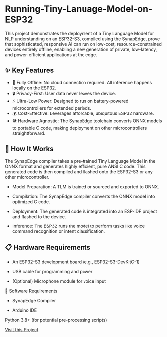 # Running-Tiny-Lanuage-Model-on-ESP32
This project demonstrates the deployment of a Tiny Language Model for NLP understanding on an ESP32-S3, compiled using the SynapEdge, prove that sophisticated, responsive AI can run on low-cost, resource-constrained devices entirely offline, enabling a new generation of private, low-latency, and power-efficient applications at the edge.

## ✨ Key Features
 - 🛜 Fully Offline: No cloud connection required. All inference happens locally on the ESP32.
 - 🔒 Privacy-First: User data never leaves the device.
 - ⚡ Ultra-Low Power: Designed to run on battery-powered microcontrollers for extended periods.
 - 💰 Cost-Effective: Leverages affordable, ubiquitous ESP32 hardware.
 - 🛠️ Hardware Agnostic: The SynapEdge toolchain converts ONNX models to portable C code, making deployment on other microcontrollers straightforward.

## 🚀 How It Works
The SynapEdge compiler takes a pre-trained Tiny Language Model in the ONNX format and generates highly efficient, pure ANSI C code. This generated code is then compiled and flashed onto the ESP32-S3 or any other microcontroller.
- Model Preparation: A TLM is trained or sourced and exported to ONNX.

- Compilation: The SynapEdge compiler converts the ONNX model into optimized C code.

- Deployment: The generated code is integrated into an ESP-IDF project and flashed to the device.

- Inference: The ESP32 runs the model to perform tasks like voice command recognition or intent classification.

## 📋 Hardware Requirements
- An ESP32-S3 development board (e.g., ESP32-S3-DevKitC-1)

- USB cable for programming and power

- (Optional) Microphone module for voice input

🧩 Software Requirements
- SynapEdge Compiler

- Arduino IDE

Python 3.8+ (for potential pre-processing scripts)

<a href="https://www.hackster.io/asadshafi5/run-tiny-language-model-on-esp32-8b5dd8"> Visit this Project</a>

